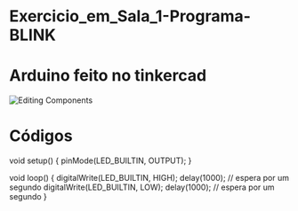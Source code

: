 # Exercicio_em_Sala_1-Programa-BLINK

# Arduino feito no tinkercad
![Editing Components](https://github.com/user-attachments/assets/d9307937-88b4-49c1-bb30-952026e11157)


# Códigos
void setup() {
pinMode(LED_BUILTIN, OUTPUT);
}

void loop() {
digitalWrite(LED_BUILTIN, HIGH);
delay(1000); // espera por um segundo
digitalWrite(LED_BUILTIN, LOW);
delay(1000); // espera por um segundo
}
